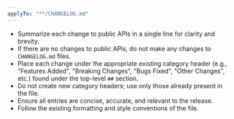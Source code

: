 ```yaml
---
applyTo: "**/CHANGELOG.md"
---
```


-   Summarize each change to public APIs in a single line for clarity and brevity.
-   If there are no changes to public APIs, do not make any changes to `CHANGELOG.md` files.
-   Place each change under the appropriate existing category header (e.g., "Features Added", "Breaking Changes", "Bugs Fixed", "Other Changes", etc.) found under the top-level `##` section.
-   Do not create new category headers; use only those already present in the file.
-   Ensure all entries are concise, accurate, and relevant to the release.
-   Follow the existing formatting and style conventions of the file.
